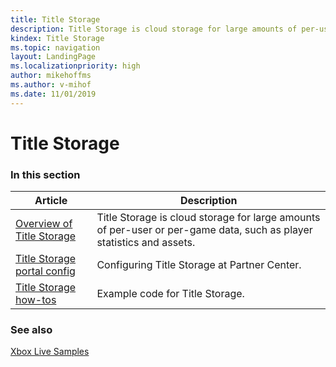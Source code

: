 ```yaml
---
title: Title Storage
description: Title Storage is cloud storage for large amounts of per-user or per-game data, such as player statistics and assets.
kindex: Title Storage
ms.topic: navigation
layout: LandingPage
ms.localizationpriority: high
author: mikehoffms
ms.author: v-mihof
ms.date: 11/01/2019
---
```


# Title Storage


### In this section

| Article | Description |
|---------|-------------|
| [Overview of Title Storage](live-title-storage-overview.md) | Title Storage is cloud storage for large amounts of per-user or per-game data, such as player statistics and assets. |
| [Title Storage portal config](config/live-title-storage-config-nav.md) | Configuring Title Storage at Partner Center. |
| [Title Storage how-tos](how-to/live-title-storage-howto-nav.md) | Example code for Title Storage. |


### See also

[Xbox Live Samples](../../../api-ref/live-samples.md)
